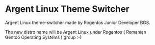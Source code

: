 Argent Linux Theme Switcher
===========================

Argent Linux theme-switcher made by Rogentos Junior Developer BGS.

The new distro name will be Argent Linux under Rogentos ( Romanian Gentoo Operating Systems ) group :-)
